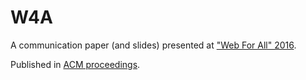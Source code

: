# W4A

A communication paper (and slides) presented at ["Web For All" 2016](http://www.w4a.info/2016/).

Published in [ACM proceedings](http://dl.acm.org/proceedings.cfm).
